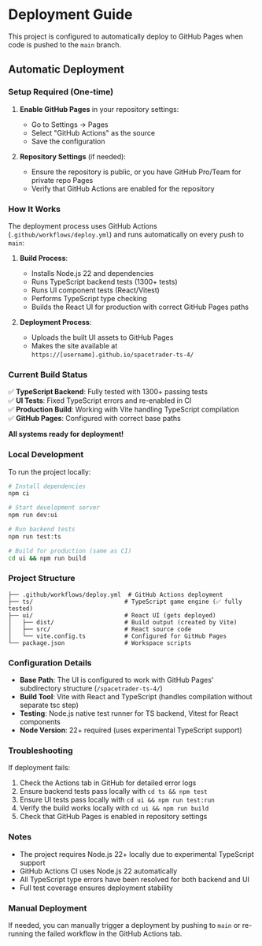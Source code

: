 # Deployment Guide

This project is configured to automatically deploy to GitHub Pages when code is pushed to the `main` branch.

## Automatic Deployment

### Setup Required (One-time)

1. **Enable GitHub Pages** in your repository settings:
   - Go to Settings → Pages
   - Select "GitHub Actions" as the source
   - Save the configuration

2. **Repository Settings** (if needed):
   - Ensure the repository is public, or you have GitHub Pro/Team for private repo Pages
   - Verify that GitHub Actions are enabled for the repository

### How It Works

The deployment process uses GitHub Actions (`.github/workflows/deploy.yml`) and runs automatically on every push to `main`:

1. **Build Process**:
   - Installs Node.js 22 and dependencies
   - Runs TypeScript backend tests (1300+ tests)
   - Runs UI component tests (React/Vitest)
   - Performs TypeScript type checking 
   - Builds the React UI for production with correct GitHub Pages paths

2. **Deployment Process**:
   - Uploads the built UI assets to GitHub Pages
   - Makes the site available at `https://[username].github.io/spacetrader-ts-4/`

### Current Build Status

✅ **TypeScript Backend**: Fully tested with 1300+ passing tests  
✅ **UI Tests**: Fixed TypeScript errors and re-enabled in CI  
✅ **Production Build**: Working with Vite handling TypeScript compilation  
✅ **GitHub Pages**: Configured with correct base paths  

**All systems ready for deployment!**  

### Local Development

To run the project locally:

```bash
# Install dependencies
npm ci

# Start development server
npm run dev:ui

# Run backend tests
npm run test:ts

# Build for production (same as CI)
cd ui && npm run build
```

### Project Structure

```
├── .github/workflows/deploy.yml  # GitHub Actions deployment
├── ts/                          # TypeScript game engine (✅ fully tested)
├── ui/                          # React UI (gets deployed)
│   ├── dist/                    # Build output (created by Vite)
│   ├── src/                     # React source code
│   └── vite.config.ts           # Configured for GitHub Pages
└── package.json                 # Workspace scripts
```

### Configuration Details

- **Base Path**: The UI is configured to work with GitHub Pages' subdirectory structure (`/spacetrader-ts-4/`)
- **Build Tool**: Vite with React and TypeScript (handles compilation without separate tsc step)
- **Testing**: Node.js native test runner for TS backend, Vitest for React components
- **Node Version**: 22+ required (uses experimental TypeScript support)

### Troubleshooting

If deployment fails:

1. Check the Actions tab in GitHub for detailed error logs
2. Ensure backend tests pass locally with `cd ts && npm test`
3. Ensure UI tests pass locally with `cd ui && npm run test:run`
4. Verify the build works locally with `cd ui && npm run build`
5. Check that GitHub Pages is enabled in repository settings

### Notes

- The project requires Node.js 22+ locally due to experimental TypeScript support
- GitHub Actions CI uses Node.js 22 automatically 
- All TypeScript type errors have been resolved for both backend and UI
- Full test coverage ensures deployment stability

### Manual Deployment

If needed, you can manually trigger a deployment by pushing to `main` or re-running the failed workflow in the GitHub Actions tab.
